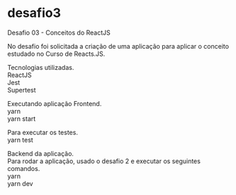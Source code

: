 # desafio3
Desafio 03 - Conceitos do ReactJS

No desafio foi solicitada a criação de uma aplicação para aplicar o conceito estudado no Curso de Reacts.JS.

Tecnologias utilizadas.<br>
ReactJS<br>
Jest<br>
Supertest<br>

Executando aplicação Frontend.<br>
yarn<br>
yarn start<br>

Para executar os testes.<br>
yarn test<br>

Backend da aplicação.<br>
Para rodar a aplicação, usado o desafio 2 e executar os seguintes comandos.<br>
yarn<br>
yarn dev<br>
